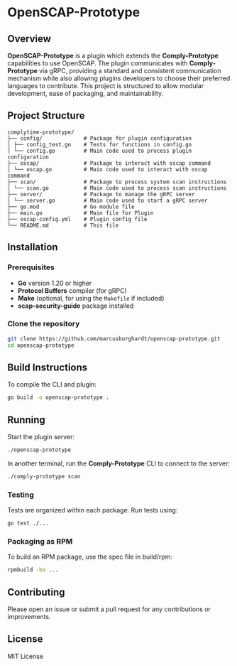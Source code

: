 # OpenSCAP-Prototype

## Overview

**OpenSCAP-Prototype** is a plugin which extends the **Comply-Prototype** capabilities to use OpenSCAP. The plugin communicates with **Comply-Prototype** via gRPC, providing a standard and consistent communication mechanism while also allowing plugins developers to choose their preferred languages to contribute. This project is structured to allow modular development, ease of packaging, and maintainability.

## Project Structure

```
complytime-prototype/
├── config/             # Package for plugin configuration
│ ├── config_test.go    # Tests for functions in config.go
│ └── config.go         # Main code used to process plugin configuration
├── oscap/              # Package to interact with oscap command
│ └── oscap.go          # Main code used to interact with oscap command
├── scan/               # Package to process system scan instructions
│ └── scan.go           # Main code used to process scan instructions
├── server/             # Package to manage the gRPC server
│ └── server.go         # Main code used to start a gRPC server
├── go.mod              # Go module file
├── main.go             # Main file for Plugin
├── oscap-config.yml    # Plugin config file
└── README.md           # This file
```

## Installation

### Prerequisites

- **Go** version 1.20 or higher
- **Protocol Buffers** compiler (for gRPC)
- **Make** (optional, for using the `Makefile` if included)
- **scap-security-guide** package installed

### Clone the repository

```bash
git clone https://github.com/marcusburghardt/openscap-prototype.git
cd openscap-prototype
```

## Build Instructions
To compile the CLI and plugin:

```bash
go build -o openscap-prototype .
```

## Running
Start the plugin server:

```bash
./openscap-prototype
```

In another terminal, run the **Comply-Prototype** CLI to connect to the server:

```bash
./comply-prototype scan
```

### Testing
Tests are organized within each package. Run tests using:

```bash
go test ./...
```

### Packaging as RPM
To build an RPM package, use the spec file in build/rpm:

```bash
rpmbuild -ba ...
```

## Contributing
Please open an issue or submit a pull request for any contributions or improvements.

## License
MIT License
